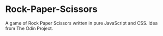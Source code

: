# Rock-Paper-Scissors

A game of Rock Paper Scissors written in pure JavaScript and CSS.
Idea from The Odin Project.
